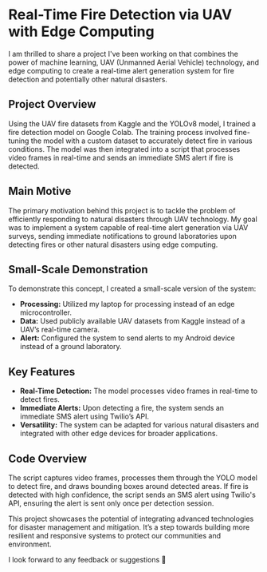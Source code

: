 # Real-Time Fire Detection via UAV with Edge Computing

I am thrilled to share a project I've been working on that combines the power of machine learning, UAV (Unmanned Aerial Vehicle) technology, and edge computing to create a real-time alert generation system for fire detection and potentially other natural disasters.

## Project Overview

Using the UAV fire datasets from Kaggle and the YOLOv8 model, I trained a fire detection model on Google Colab. The training process involved fine-tuning the model with a custom dataset to accurately detect fire in various conditions. The model was then integrated into a script that processes video frames in real-time and sends an immediate SMS alert if fire is detected.

## Main Motive

The primary motivation behind this project is to tackle the problem of efficiently responding to natural disasters through UAV technology. My goal was to implement a system capable of real-time alert generation via UAV surveys, sending immediate notifications to ground laboratories upon detecting fires or other natural disasters using edge computing.

## Small-Scale Demonstration

To demonstrate this concept, I created a small-scale version of the system:

- **Processing:** Utilized my laptop for processing instead of an edge microcontroller.
- **Data:** Used publicly available UAV datasets from Kaggle instead of a UAV’s real-time camera.
- **Alert:** Configured the system to send alerts to my Android device instead of a ground laboratory.

## Key Features

- **Real-Time Detection:** The model processes video frames in real-time to detect fires.
- **Immediate Alerts:** Upon detecting a fire, the system sends an immediate SMS alert using Twilio’s API.
- **Versatility:** The system can be adapted for various natural disasters and integrated with other edge devices for broader applications.

## Code Overview

The script captures video frames, processes them through the YOLO model to detect fire, and draws bounding boxes around detected areas. If fire is detected with high confidence, the script sends an SMS alert using Twilio's API, ensuring the alert is sent only once per detection session.

This project showcases the potential of integrating advanced technologies for disaster management and mitigation. It’s a step towards building more resilient and responsive systems to protect our communities and environment.

I look forward to any feedback or suggestions 🌟
